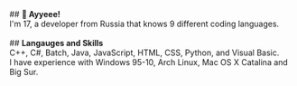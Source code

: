 <!-- Why are you viewing the source-code of my readme? 
Feel free to copy it I guess. If you're reading this, have a great day! --!>

## <strong>👋 Ayyeee!</strong>
<br>
I'm 17, a developer from Russia that knows 9 different coding languages.
<br>
<br>
## <strong>Langauges and Skills</strong>
<br>
C++, C#, Batch, Java, JavaScript, HTML, CSS, Python, and Visual Basic.<br>
I have experience with Windows 95-10, Arch Linux, Mac OS X Catalina and Big Sur.

